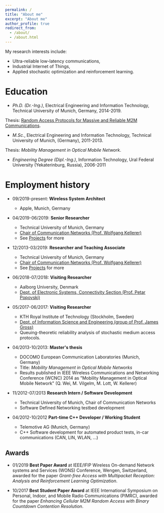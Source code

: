 ```yaml
---
permalink: /
title: "About me"
excerpt: "About me"
author_profile: true
redirect_from: 
  - /about/
  - /about.html
---
```


My research interests include:
* Ultra-reliable low-latency communications,
* Industrial Internet of Things,
* Applied stochastic optimization and reinforcement learning.

Education
======
* *Ph.D. (Dr.-Ing.)*, Electrical Engineering and Information Technology, Technical University of Munich, Germany, 2014-2019. 

Thesis: <u><a href="https://mediatum.ub.tum.de/doc/1452656/file.pdf"></a>Random Access Protocols for Massive and Reliable M2M Communications</u>.
* *M.Sc.*, Electrical Engineering and Information Technology, Technical University of Munich, (Germany), 2011-2013. 

Thesis: *Mobility Management in Optical Mobile Network*.
* *Engineering Degree (Dipl.-Ing.)*,  Information Technology, Ural Federal University (Yekaterinburg, Russia), 2006-2011

Employment history
======
* 09/2019-present: **Wireless System Architect**
  * Apple, Munich, Germany
  
* 04/2019-06/2019: **Senior Researcher**
  * Technical University of Munich, Germany
  * <u><a href="http://www.lkn.ei.tum.de">Chair of Communication Networks (Prof. Wolfgang Kellerer)</a></u>
  * See [Projects](https://mvilgelm.github.io/projects/) for more

* 12/2013-03/2019: **Researcher and Teaching Associate**
  * Technical University of Munich, Germany
  * <u><a href="http://www.lkn.ei.tum.de">Chair of Communication Networks (Prof. Wolfgang Kellerer)</a></u>
  * See [Projects](https://mvilgelm.github.io/projects/) for more
  
* 06/2018-07/2018: **Visiting Researcher**
  * Aalborg University, Denmark
  * <u><a href="http://www.es.aau.dk/sections-labs/connectivity/">Dept. of Electronic Systems, Connectivity Section (Prof. Petar Popovski)</a></u>
  
* 05/2017-06/2017: **Visiting Researcher**
  * KTH Royal Institute of Technology (Stockholm, Sweden)
  * <u><a href="https://www.kth.se/ise">Dept. of Information Science and Engineering (group of Prof. James Gross)</a></u>
  * Queuing-theoretic reliability analysis of stochastic medium access protocols.

* 04/2013-10/2013: **Master's thesis**
  * DOCOMO European Communication Laboratories (Munich, Germany)
  * Title: *Mobility Management in Optical Mobile Networks*
  * Results published in IEEE Wireless Communications and Networking Conference (WCNC) 2014 as "Mobility Management in Optical
Mobile Network" (Q. Wei, M. Vilgelm, M. Lott, W. Kellerer)

* 11/2012-07/2013 **Research Intern / Software Development**
  * Technical University of Munich, Chair of Communication Networks
  * Software Defined Networking testbed development

* 04/2012-10/2012 **Part-time C++ Developer / Working Student**
  * Telemotive AG (Munich, Germany)
  * C++ Software development for automated product tests, in-car communications (CAN, LIN, WLAN, ...)
  
  
Awards
------

* 01/2019 **Best Paper Award** at IEEE/IFIP Wireless On-demand Network systems and Services (WONS) Conference, Wengen, Switzerland, awarded for the paper *Grant-free Access with Multipacket Reception: Analysis and Reinforcement Learning Optimization*.

* 10/2017 **Best Student Paper Award** at IEEE International Symposium on Personal, Indoor, and Mobile Radio Communications (PIMRC), awarded for the paper *Enhancing Cellular M2M Random Access with Binary Countdown Contention Resolution*.

